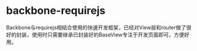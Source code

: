 # backbone-requirejs
Backbone与requirejs相结合使用的快速开发框架，已经对View层和router做了很好的封装，使用时只需要继承已封装好的BaseView专注于开发页面即可，方便好用。
